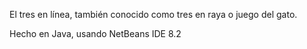 El tres en línea, también conocido como tres en raya o juego del gato.

Hecho en Java, usando NetBeans IDE 8.2
